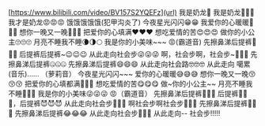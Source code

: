 [https://www.bilibili.com/video/BV157S2YQEFz](url)
我是奶龙🌝
我是奶龙🌚🌚🌚
我才是奶龙😡😡😡
饿饿饿饿饿(犯甲沟炎了)
今夜星光闪闪😁😁
我爱你的心暖暖🤮🤮🤮
想你一晚又一晚🫣🫣🫣
把爱你的心填满❤️❤️❤️
想吃爱情的苦😍😍😍
做你的小公主🙄🙄🙄
月亮不睡我不睡🌘🌗🌕
我是你的小美味~~~
😡(霸道音)
先擦鼻涕后提裤🤗🤗🤗
后提裤后提裤~😉😉😉
从此走向社会步😜😜😜
啊，社会步啊，社会步~🤒🤒🤒
先擦鼻涕后提裤🤐🤐🤐
先擦鼻涕后提裤😄😄😄
从此走向社会路🤓🤓🤓
从此走向 噶累
(音乐)......
（萝莉音）
今夜星光闪闪~~~
爱你的心暖暖😅😅😅
想你一晚又一晚😚😚😚
把爱你的心填都满🥰🥰🥰
想吃爱情的苦😋😋😋
做~你的小公主~~
月亮不睡我不睡🤔🤔🤔
我是你的小美味😜😜😜
😡（霸道音）
先擦鼻涕后提裤🫤🫤🫤
后提裤👿👿👿，后提裤😈😈😈
从此走向社会步🤖🤖🤖
啊社会步啊社会步👹👹👹
先擦鼻涕后提裤🤣🤣🤣
先擦鼻涕后提裤😂😂😂
从此走向社会步🥱🥱🥱
从此走向--
社会步!!!!!
